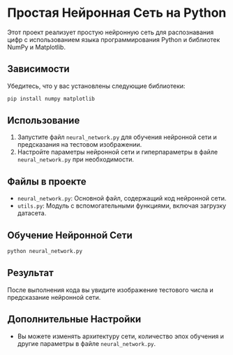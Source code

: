 # Простая Нейронная Сеть на Python

Этот проект реализует простую нейронную сеть для распознавания цифр с использованием языка программирования Python и библиотек NumPy и Matplotlib.

## Зависимости

Убедитесь, что у вас установлены следующие библиотеки:

```bash
pip install numpy matplotlib
```

## Использование

1. Запустите файл `neural_network.py` для обучения нейронной сети и предсказания на тестовом изображении.
2. Настройте параметры нейронной сети и гиперпараметры в файле `neural_network.py` при необходимости.

## Файлы в проекте

- `neural_network.py`: Основной файл, содержащий код нейронной сети.
- `utils.py`: Модуль с вспомогательными функциями, включая загрузку датасета.

## Обучение Нейронной Сети

```bash
python neural_network.py
```

## Результат

После выполнения кода вы увидите изображение тестового числа и предсказание нейронной сети.

## Дополнительные Настройки

- Вы можете изменять архитектуру сети, количество эпох обучения и другие параметры в файле `neural_network.py`.
